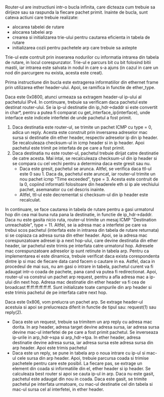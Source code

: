 Router-ul are instructiuni intr-o bucla infinita, care dicteaza cum trebuie sa dirijeze sau sa raspunda la fiecare pachet primit.
Inainte de bucla, sunt cateva actiuni care trebuie realizate:
- alocarea tabelei de rutare
- alocarea tabelei arp
- crearea si initializarea trie-ului pentru cautarea eficienta in tabela de rutare
- initializarea cozii pentru pachetele arp care trebuie sa astepte

Trie-ul este contruit prin inserarea nodurilor cu informatia intrarea din tabela de rutare, in locul corespunzator. Trie-ul e parcurs bit cu bit folosind bitii mastii, iar intrarea este salvata in nodul in care s-a ajuns (in cazul in care un nod din parcurgere nu exista, acesta este creat).

Prima instructiune din bucla este extragerea informatiilor din ethernet frame prin utilizarea ether header-ului. Apoi, se ramifica in functie de ether_type.

Daca este 0x0800, atunci urmeaza sa extragem header-ul ip-ului al pachetului IPv4. In continuare, trebuie sa verificam daca pachetul este destinat router-ului. Se ia ip-ul destinatie din ip_hdr->daddr si este convertit in char*, pentru a putea fi comparat cu get_interface_ip(interface), unde interface este indicele interfetei de unde pachetul a fost primit.
1.  Daca destinatia este router-ul, se trimite un pachet ICMP cu type = 0, adica un reply. Acesta este construit prin inversarea adreselor mac sursa si destinatie din ether header, respectiv adreselor ip din ip header. Se recalculeaza checksum-ul in icmp header si in ip header. Apoi pachetul este trimit pe interfata de pe care a fost primit.
2. Daca destinatia nu este router-ul, pachetul trebuie dirijat catre destinatie de catre acesta. Mai intai, se recalculeaza checksum-ul din ip header si se compara cu cel vechi pentru a determina daca este gresit sau nu.
    - Daca este gresit, pachetul se arunca.  Altfel, se verifica daca ttl-ul este 0 sau 1. Daca da, pachetul este aruncat, iar router-ul trimite un nou pachet icmp "Time exceeded", type = 3. Acesta este contruit de la 0, copiind informatii folositoare din headerele eth si ip ale vechiului pachet, asemanator cu cel descris inainte.
    - Altfel, ttl-ul este decrementat si checksum-ul din ip header este recalculat.


In continuare, se face cautarea in tabela de rutare pentru a gasi urmatorul hop din cea mai buna ruta pana la destinatie, in functie de ip_hdr->daddr. Daca nu este gasita nicio ruta, router-ul trimite un mesaj ICMP "Destination unreachable", type = 11. Altfel, se ia adresa mac a interfetei pe care va trebui scos pachetul (interfata este in intrarea din tabela de rutare returnata) si se copiaza ca adresa sursa din ether header. Apoi, se ia adresa mac corespunzatoare adresei ip a next hop-ului, care devine destinatia din ether header, iar pachetul este trimis pe interfata catre urmatorul hop.
    Adresele mac corespunzatoare adreselor ip sunt retinute in tabela arp. Pentru ca implementarea ei este dinamica, trebuie verificat daca exista corespondenta dintre ip si mac de fiecare data cand facem o cautare in ea. Astfel, daca in procedeul de mai sus, nu am gasi o intrare in tabela, pachetul curent va fi adaugat intr-o coada de pachete, pana cand va putea fi redirectionat. Apoi, router-ul va construi un pachet arp request, pentru a afla adresa mac a ip-ului din next hop. Adresa mac destinatie din ether header va fi cea de broadcast ff:ff:ff:ff:ff:ff. Sunt initializate toate campurile din arp header si este trimis pachetul de pe interfata catre next hop.


Daca este 0x806, vom prelucra un pachet arp. Se extrage header-ul acestuia si apoi se prelucreaza diferit in functie de tipul sau: request(1) sau reply(2).
- Daca este un request, trebuie sa trimitem un arp reply cu adresa mac dorita. In arp header, adresa target devine adresa sursa, iar adresa sursa devine mac-ul interfetei de pe care a fost primit pachetul. Se inverseaza ip-urile in arp_hdr->spa si arp_hdr->tpa. In ether header, adresa destinatie devine adresa sursa, iar adresa sursa este adresa sursa din arp header. Apoi este trimis pachetul
- Daca este un reply, se pune in tabela arp o noua intrare cu ip-ul si mac-ul cele sursa din arp header. Apoi, trebuie parcursa coada si trimise pachetele pentru care este posibil. La fiecare pas, se extrage un element din coada si informatiile din el, ether header si ip header. Se calculeaza best router si apoi se cauta ip-ul in arp. Daca nu este gasit, pachetul este adaugat din nou in coada. Daca este gasit, se trimite pachetul pe interfata urmatoare, cu mac-ul destinatie cel din tabela si mac-ul sursa cel al interfetei, in ether header.
